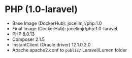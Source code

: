 # PHP (1.0-laravel)

- Base Image (DockerHub): jocelimjr/php:1.0
- Final Image (DockerHub): jocelimjr/php:1.0-laravel
- PHP 8.0.13
- Composer 2.1.5
- InstantClient (Oracle driver) 12.1.0.2.0
- Apache apache2.conf to `public/` Laravel/Lumen folder
